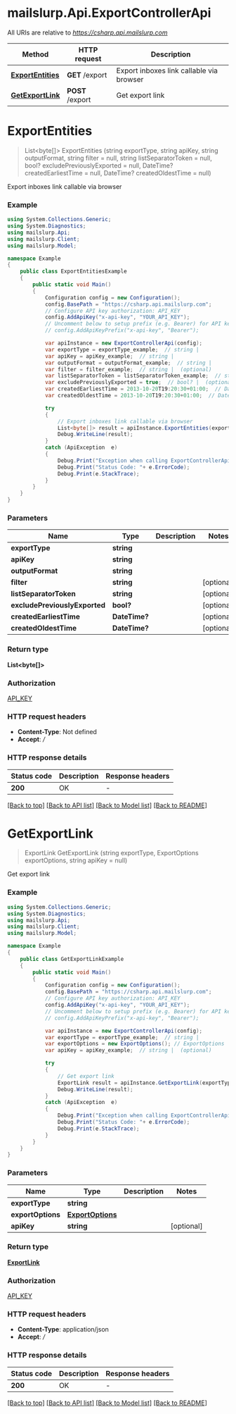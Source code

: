 # mailslurp.Api.ExportControllerApi

All URIs are relative to *https://csharp.api.mailslurp.com*

Method | HTTP request | Description
------------- | ------------- | -------------
[**ExportEntities**](ExportControllerApi#exportentities) | **GET** /export | Export inboxes link callable via browser
[**GetExportLink**](ExportControllerApi#getexportlink) | **POST** /export | Get export link


<a name="exportentities"></a>
# **ExportEntities**
> List&lt;byte[]&gt; ExportEntities (string exportType, string apiKey, string outputFormat, string filter = null, string listSeparatorToken = null, bool? excludePreviouslyExported = null, DateTime? createdEarliestTime = null, DateTime? createdOldestTime = null)

Export inboxes link callable via browser

### Example
```csharp
using System.Collections.Generic;
using System.Diagnostics;
using mailslurp.Api;
using mailslurp.Client;
using mailslurp.Model;

namespace Example
{
    public class ExportEntitiesExample
    {
        public static void Main()
        {
            Configuration config = new Configuration();
            config.BasePath = "https://csharp.api.mailslurp.com";
            // Configure API key authorization: API_KEY
            config.AddApiKey("x-api-key", "YOUR_API_KEY");
            // Uncomment below to setup prefix (e.g. Bearer) for API key, if needed
            // config.AddApiKeyPrefix("x-api-key", "Bearer");

            var apiInstance = new ExportControllerApi(config);
            var exportType = exportType_example;  // string | 
            var apiKey = apiKey_example;  // string | 
            var outputFormat = outputFormat_example;  // string | 
            var filter = filter_example;  // string |  (optional) 
            var listSeparatorToken = listSeparatorToken_example;  // string |  (optional) 
            var excludePreviouslyExported = true;  // bool? |  (optional) 
            var createdEarliestTime = 2013-10-20T19:20:30+01:00;  // DateTime? |  (optional) 
            var createdOldestTime = 2013-10-20T19:20:30+01:00;  // DateTime? |  (optional) 

            try
            {
                // Export inboxes link callable via browser
                List<byte[]> result = apiInstance.ExportEntities(exportType, apiKey, outputFormat, filter, listSeparatorToken, excludePreviouslyExported, createdEarliestTime, createdOldestTime);
                Debug.WriteLine(result);
            }
            catch (ApiException  e)
            {
                Debug.Print("Exception when calling ExportControllerApi.ExportEntities: " + e.Message );
                Debug.Print("Status Code: "+ e.ErrorCode);
                Debug.Print(e.StackTrace);
            }
        }
    }
}
```

### Parameters

Name | Type | Description  | Notes
------------- | ------------- | ------------- | -------------
 **exportType** | **string**|  | 
 **apiKey** | **string**|  | 
 **outputFormat** | **string**|  | 
 **filter** | **string**|  | [optional] 
 **listSeparatorToken** | **string**|  | [optional] 
 **excludePreviouslyExported** | **bool?**|  | [optional] 
 **createdEarliestTime** | **DateTime?**|  | [optional] 
 **createdOldestTime** | **DateTime?**|  | [optional] 

### Return type

**List<byte[]>**

### Authorization

[API_KEY](../README#API_KEY)

### HTTP request headers

 - **Content-Type**: Not defined
 - **Accept**: */*


### HTTP response details
| Status code | Description | Response headers |
|-------------|-------------|------------------|
| **200** | OK |  -  |

[[Back to top]](#) [[Back to API list]](../README#documentation-for-api-endpoints) [[Back to Model list]](../README#documentation-for-models) [[Back to README]](../README)

<a name="getexportlink"></a>
# **GetExportLink**
> ExportLink GetExportLink (string exportType, ExportOptions exportOptions, string apiKey = null)

Get export link

### Example
```csharp
using System.Collections.Generic;
using System.Diagnostics;
using mailslurp.Api;
using mailslurp.Client;
using mailslurp.Model;

namespace Example
{
    public class GetExportLinkExample
    {
        public static void Main()
        {
            Configuration config = new Configuration();
            config.BasePath = "https://csharp.api.mailslurp.com";
            // Configure API key authorization: API_KEY
            config.AddApiKey("x-api-key", "YOUR_API_KEY");
            // Uncomment below to setup prefix (e.g. Bearer) for API key, if needed
            // config.AddApiKeyPrefix("x-api-key", "Bearer");

            var apiInstance = new ExportControllerApi(config);
            var exportType = exportType_example;  // string | 
            var exportOptions = new ExportOptions(); // ExportOptions | 
            var apiKey = apiKey_example;  // string |  (optional) 

            try
            {
                // Get export link
                ExportLink result = apiInstance.GetExportLink(exportType, exportOptions, apiKey);
                Debug.WriteLine(result);
            }
            catch (ApiException  e)
            {
                Debug.Print("Exception when calling ExportControllerApi.GetExportLink: " + e.Message );
                Debug.Print("Status Code: "+ e.ErrorCode);
                Debug.Print(e.StackTrace);
            }
        }
    }
}
```

### Parameters

Name | Type | Description  | Notes
------------- | ------------- | ------------- | -------------
 **exportType** | **string**|  | 
 **exportOptions** | [**ExportOptions**](ExportOptions)|  | 
 **apiKey** | **string**|  | [optional] 

### Return type

[**ExportLink**](ExportLink)

### Authorization

[API_KEY](../README#API_KEY)

### HTTP request headers

 - **Content-Type**: application/json
 - **Accept**: */*


### HTTP response details
| Status code | Description | Response headers |
|-------------|-------------|------------------|
| **200** | OK |  -  |

[[Back to top]](#) [[Back to API list]](../README#documentation-for-api-endpoints) [[Back to Model list]](../README#documentation-for-models) [[Back to README]](../README)

